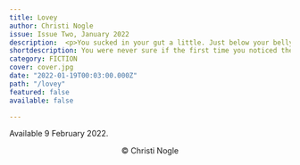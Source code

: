```yaml
---
title: Lovey
author: Christi Nogle
issue: Issue Two, January 2022
description:  <p>You sucked in your gut a little. Just below your belly button was a tiny spot of skin that was shining a brilliant white. Barely more than a pinprick.</p>
shortdescription: You were never sure if the first time you noticed the spot was in a dream or not. It could have been a dream. <p> It was early one morning, an hour or two before dawn. You had long since kicked the sheets down to the bottom of the bed in the muggy night, only to feel chilled now in the cooler morning ...</p>
category: FICTION
cover: cover.jpg
date: "2022-01-19T00:03:00.000Z"
path: "/lovey"
featured: false
available: false

---
```


Available 9 February 2022.

<p style="text-align: center;">© Christi Nogle</p>